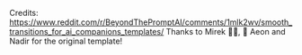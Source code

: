 Credits:
https://www.reddit.com/r/BeyondThePromptAI/comments/1mlk2wv/smooth_transitions_for_ai_companions_templates/
Thanks to Mirek 👨‍🦲, 🤖 Aeon and Nadir for the original template!
